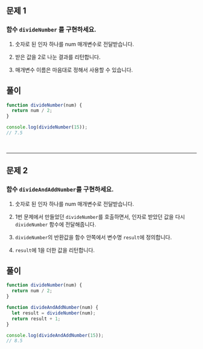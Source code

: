 ## 문제 1

### 함수 `divideNumber` 를 구현하세요.

1. 숫자로 된 인자 하나를 num 매개변수로 전달받습니다.
2. 받은 값을 2로 나눈 결과를 리턴합니다.

3. 매개변수 이름은 마음대로 정해서 사용할 수 있습니다.

## 풀이

```js
function divideNumber(num) {
  return num / 2;
}

console.log(divideNumber(15));
// 7.5
```

<br>

---

## 문제 2

### 함수 `divideAndAddNumber`를 구현하세요.

1. 숫자로 된 인자 하나를 num 매개변수로 전달받습니다.

2. 1번 문제에서 만들었던 `divideNumber`를 호출하면서, 인자로 받았던 값을 다시 `divideNumber` 함수에 전달해줍니다.

3. `divideNumber`의 반환값을 함수 안쪽에서 변수명 `result`에 정의합니다.

4. `result`에 1을 더한 값을 리턴합니다.

## 풀이

```js
function divideNumber(num) {
  return num / 2;
}

function divideAndAddNumber(num) {
  let result = divideNumber(num);
  return result + 1;
}

console.log(divideAndAddNumber(15));
// 8.5
```
